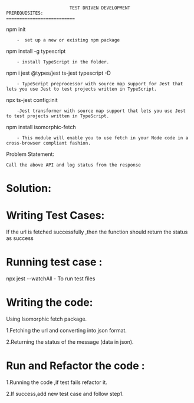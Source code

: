                             TEST DRIVEN DEVELOPMENT
    PREREQUISITES:
    ==========================
npm init

        -  set up a new or existing npm package
npm install -g typescript 

        - install TypeScript in the folder.
npm i jest @types/jest ts-jest typescript -D

        - TypeScript preprocessor with source map support for Jest that lets you use Jest to test projects written in TypeScript.
npx ts-jest config:init

        -Jest transformer with source map support that lets you use Jest to test projects written in TypeScript.
npm install isomorphic-fetch

        - This module will enable you to use fetch in your Node code in a cross-browser compliant fashion. 

Problem Statement:

    Call the above API and log status from the response

Solution:
===============
Writing Test Cases:
======================
If the url is fetched successfully ,then the function should return the status as success

Running test case :
==================
npx jest --watchAll - To run test files 

Writing the code:
==================
Using Isomorphic fetch package.

1.Fetching the url and converting into json format.

2.Returning the status of the message (data in json).

Run and Refactor the code :
======================
1.Running the code ,if test fails refactor it.

2.If success,add new test case and follow step1.


